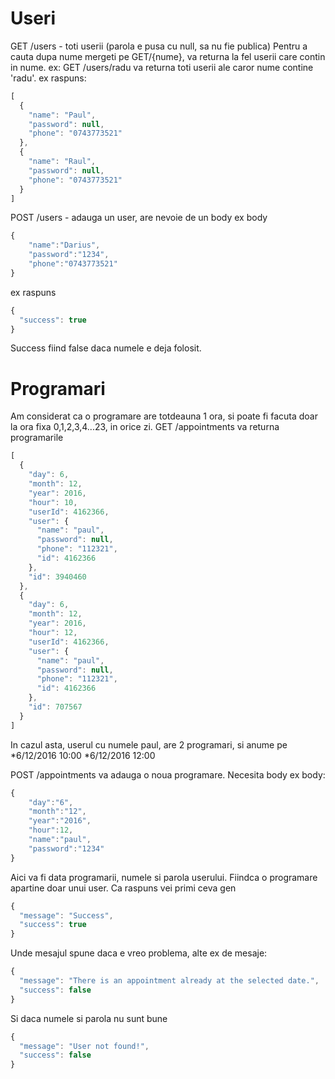 # Useri
GET /users - toti userii (parola e pusa cu null, sa nu fie publica)
Pentru a cauta dupa nume mergeti pe GET/{nume}, va returna la fel userii care contin in nume.
ex: GET /users/radu va returna toti userii ale caror nume contine 'radu'.
ex raspuns:
```javascript
[
  {
    "name": "Paul",
    "password": null,
    "phone": "0743773521"
  },
  {
    "name": "Raul",
    "password": null,
    "phone": "0743773521"
  }
]
```

POST /users - adauga un user, are nevoie de un body
ex body
```javascript
{
	"name":"Darius",
	"password":"1234",
	"phone":"0743773521"
}
```
ex raspuns
```javascript
{
  "success": true
}
```
Success fiind false daca numele e deja folosit.

# Programari
Am considerat ca o programare are totdeauna 1 ora, si poate fi facuta doar la ora fixa
0,1,2,3,4...23, in orice zi.
GET /appointments va returna programarile
```javascript
[
  {
    "day": 6,
    "month": 12,
    "year": 2016,
    "hour": 10,
    "userId": 4162366,
    "user": {
      "name": "paul",
      "password": null,
      "phone": "112321",
      "id": 4162366
    },
    "id": 3940460
  },
  {
    "day": 6,
    "month": 12,
    "year": 2016,
    "hour": 12,
    "userId": 4162366,
    "user": {
      "name": "paul",
      "password": null,
      "phone": "112321",
      "id": 4162366
    },
    "id": 707567
  }
]
```
In cazul asta, userul cu numele paul, are 2 programari, si anume pe
*6/12/2016 10:00
*6/12/2016 12:00

POST /appointments va adauga o noua programare. Necesita body
ex body:
```javascript
{
	"day":"6",
	"month":"12",
	"year":"2016",
	"hour":12,
	"name":"paul",
	"password":"1234"
}
```
Aici va fi data programarii, numele si parola userului. Fiindca o programare apartine doar unui user.
Ca raspuns vei primi ceva gen
```javascript
{
  "message": "Success",
  "success": true
}
```
Unde mesajul spune daca e vreo problema, alte ex de mesaje:
```javascript
{
  "message": "There is an appointment already at the selected date.",
  "success": false
}
```
Si daca numele si parola nu sunt bune
```javascript
{
  "message": "User not found!",
  "success": false
}
```